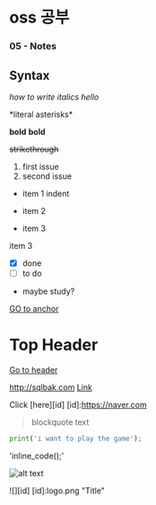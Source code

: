 # oss 공부


### 05 - Notes

## Syntax

*how to write italics*
*hello*

\*literal asterisks\*

**bold**
__bold__

~~strikethrough~~

1. first issue
2. second issue

* item 1
 indent
- item 2
 + item 3

  item 3

- [x] done
- [ ] to do
- maybe study? 

<a id="anchor"></a>
[GO to anchor](#anchor)

# Top Header
[Go to header](#Top-Header)

http://sqlbak.com
[Link](https://naver.com
"optional title")

Click [here][id]
[id]:https://naver.com

>blockquote text

```python
print('i want to play the game');
```

'inline_code();'

![alt text](logo.png "Title")

![][id]
[id]:logo.png "Title"
